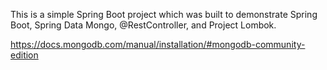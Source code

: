 This is a simple Spring Boot project which was built to demonstrate Spring Boot, Spring Data Mongo, @RestController, and Project Lombok.



https://docs.mongodb.com/manual/installation/#mongodb-community-edition
